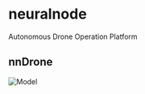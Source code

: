# neuralnode
Autonomous Drone Operation Platform

## nnDrone
![Model](https://github.com/chiragmakwana0296/neuralnode/main/nndrone_gaz.png?raw=true)